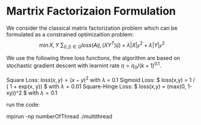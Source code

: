 # Martrix Factorizaion Formulation

We consider the classical matrix factorization problem which can be formulated as a constrained optimizaition problem:
$$
\min{X,Y} \ \sum_{(i,j)\in \Omega} loss(A{ij}, (XY^T){ij}) + \lambda | X|_F^2 + \lambda | Y|_F^2
$$

We use the following three loss functions, the algorithm are based on stochastic gradient descent with learnint rate $\eta = \eta_0 / (k + 1)^{0.1}$.

Square Loss: $loss(x,y) = (x - y)^2$ with $\lambda$ = 0.1
Sigmoid Loss: $ loss(x,y) = 1 / ( 1 + exp(x, y)) $ with $\lambda = 0.01$ 
Square-Hinge Loss: $ loss(x,y) = (max(0, 1-xy))^2 $ with $\lambda = 0.1$ 



run the code:

mpirun -np numberOfThread ./multithread